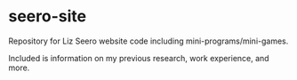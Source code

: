 # seero-site
Repository for Liz Seero website code including mini-programs/mini-games.

Included is information on my previous research, work experience, and more. 